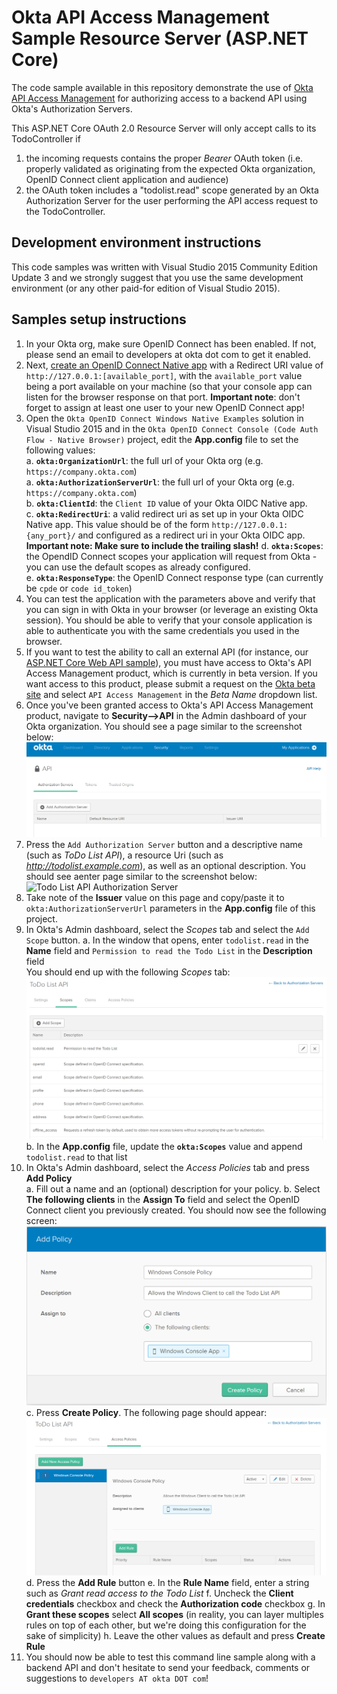 # Okta API Access Management Sample Resource Server (ASP.NET Core)

The code sample available in this repository demonstrate the use of [Okta API Access Management](http://developer.okta.com/docs/api/resources/oauth2.html) for authorizing access to a backend API using Okta's Authorization Servers.

This ASP.NET Core OAuth 2.0 Resource Server will only accept calls to its TodoController if 
1. the incoming requests contains the proper _Bearer_ OAuth token (i.e. properly validated as originating from the expected Okta organization, OpenID Connect client application and audience)
2. the OAuth token includes a "todolist.read" scope generated by an Okta Authorization Server for the user performing the API access request to the TodoController.

## Development environment instructions

This code samples was written with Visual Studio 2015 Community Edition Update 3 and we strongly suggest that you use the same development environment (or any other paid-for edition of Visual Studio 2015).


## Samples setup instructions

1. In your Okta org, make sure OpenID Connect has been enabled. If not, please send an email to developers at okta dot com to get it enabled.
2. Next, [create an OpenID Connect Native app](https://help.okta.com/en/prev/Content/Topics/Apps/Apps_App_Integration_Wizard.htm) with a Redirect URI value of ``http://127.0.0.1:[available_port]``, with the ``available_port`` value being a port available on your machine (so that your console app can listen for the browser response on that port. __Important note__: don't forget to assign at least one user to your new OpenID Connect app!
3. Open the ``Okta OpenID Connect Windows Native Examples`` solution in Visual Studio 2015 and in the ``Okta OpenID Connect Console (Code Auth Flow - Native Browser)`` project, edit the __App.config__ file to set the following values:    
     a. __``okta:OrganizationUrl``__: the full url of your Okta org (e.g. ``https://company.okta.com``)     
     a. __``okta:AuthorizationServerUrl``__: the full url of your Okta org (e.g. ``https://company.okta.com``)   
     b. __``okta:ClientId``__: the ``Client ID`` value of your Okta OIDC Native app.      
     c. __``okta:RedirectUri``__: a valid redirect uri as set up in your Okta OIDC Native app. This value should be of the form ``http://127.0.0.1:{any_port}/`` and configured as a redirect uri in your Okta OIDC app. __Important note: Make sure to include the trailing slash!__
     d. __``okta:Scopes``__: the OpendID Connect scopes your application will request from Okta - you can use the default scopes as already configured.    
     e. __``okta:ResponseType``__: the OpenID Connect response type (can currently be ``cpde`` or ``code id_token``)
4. You can test the application with the parameters above and verify that you can sign in with Okta in your browser (or leverage an existing Okta session). You should be able to verify that your console application is able to authenticate you with the same credentials you used in the browser.
5. If you want to test the ability to call an external API (for instance, our [ASP.NET Core Web API sample](https://github.com/raphaellondner-okta/okta-oauth-dotnetcore-rs-simple)), you must have access to Okta's API Access Management product, which is currently in beta version. If you want access to this product, please submit a request on the [Okta beta site](https://oktabeta.zendesk.com) and select ``API Access Management`` in the _Beta Name_ dropdown list.
6. Once you've been granted access to Okta's API Access Management product, navigate to __Security-->API__ in the Admin dashboard of your Okta organization. You should see a page similar to the screenshot below:
     ![Authorization Servers Home Page](https://github.com/raphaellondner-okta/okta-oauth-nativewindows/blob/google-console/assets/Okta_AuthorizationServersHomePage.PNG)
7. Press the ``Add Authorization Server`` button and  a descriptive name (such as _ToDo List API_), a resource Uri (such as _http://todolist.example.com_), as well as an optional description. You should see aenter page similar to the screenshot below:
        ![Todo List API Authorization Server](https://github.com/raphaellondner-okta/okta-oauth-nativewindows/tree/google-console/assets/Okta_AuthorizationServersHomePage.PNG)
8. Take note of the __Issuer__ value on this page and copy/paste it to ``okta:AuthorizationServerUrl`` parameters in the __App.config__ file of this project.
9. In Okta's Admin dashboard, select the _Scopes_ tab and select the ``Add Scope`` button. 
     a. In the window that opens, enter ``todolist.read`` in the __Name__ field and ``Permission to read the Todo List`` in the __Description__ field    
     You should end up with the following _Scopes_ tab:
     ![Scopes tab](https://github.com/raphaellondner-okta/okta-oauth-nativewindows/blob/google-console/assets/Okta_TodoList.ReadScope.PNG)
     b. In the __App.config__ file, update the __``okta:Scopes``__ value and append ``todolist.read`` to that list
10. In Okta's Admin dashboard, select the _Access Policies_ tab and press __Add Policy__     
    a. Fill out a name and an (optional) description for your policy.
    b. Select __The following clients__ in the __Assign To__ field and select the OpenID Connect client you previously created. You should now see the following screen:
    ![Create Policy window](https://github.com/raphaellondner-okta/okta-oauth-nativewindows/blob/google-console/assets/Okta_WindowsClientAccessPolicy.PNG)
    c. Press __Create Policy__. The following page should appear:
   ![OAuth Policy created](https://github.com/raphaellondner-okta/okta-oauth-nativewindows/blob/google-console/assets/Okta_WindowsClientAccessPolicyCreated.PNG)
    d. Press the __Add Rule__ button
    e. In the __Rule Name__ field, enter a string such as _Grant read access to the Todo List_
    f. Uncheck the __Client credentials__ checkbox and check the __Authorization code__ checkbox
    g. In __Grant these scopes__ select __All scopes__ (in reality, you can layer multiples rules on top of each other, but we're doing this configuration for the sake of simplicity)
    h. Leave the other values as default and press __Create Rule__
11. You should now be able to test this command line sample along with a backend API and don't hesitate to send your feedback, comments or suggestions to ``developers AT okta DOT com``!
